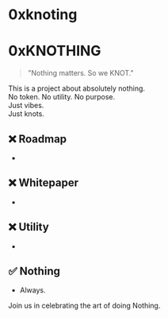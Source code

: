 # 0xknoting
# 0xKNOTHING

> "Nothing matters. So we KNOT."

This is a project about absolutely nothing.  
No token. No utility. No purpose.  
Just vibes.  
Just knots.

## ❌ Roadmap
- 

## ❌ Whitepaper
- 

## ❌ Utility
- 

## ✅ Nothing
- Always.

Join us in celebrating the art of doing Nothing.

